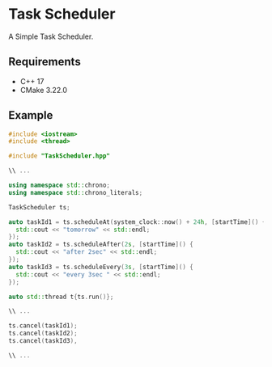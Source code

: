 # Task Scheduler
A Simple Task Scheduler.
## Requirements
- C++ 17
- CMake 3.22.0
## Example
```cpp
#include <iostream>
#include <thread>

#include "TaskScheduler.hpp"

\\ ...

using namespace std::chrono;
using namespace std::chrono_literals;

TaskScheduler ts;

auto taskId1 = ts.scheduleAt(system_clock::now() + 24h, [startTime]() {
  std::cout << "tomorrow" << std::endl;
});
auto taskId2 = ts.scheduleAfter(2s, [startTime]() {
  std::cout << "after 2sec" << std::endl;
});
auto taskId3 = ts.scheduleEvery(3s, [startTime]() {
  std::cout << "every 3sec " << std::endl;
});

auto std::thread t{ts.run()};

\\ ...

ts.cancel(taskId1);
ts.cancel(taskId2);
ts.cancel(taskId3),

\\ ...
```
